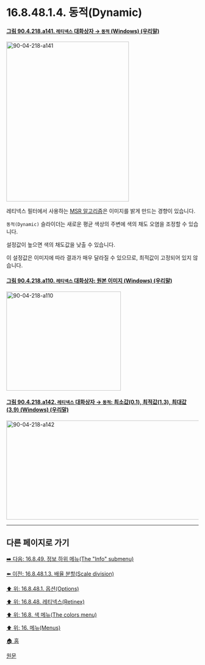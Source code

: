 # 16.8.48.1.4. 동적(Dynamic)

<a id="90-04-218-a141"></a>

#### [그림 90.4.218.a141. `레티넥스` 대화상자 → `동적` (Windows) (우리말)](./90-04-0218-retinex.md#90-04-218-a141)
<img width="321" height="418" alt="90-04-218-a141" src="https://github.com/user-attachments/assets/a0b52029-fca9-4195-bfcf-cd316ea2b5a1" />

레티넥스 필터에서 사용하는 [MSR 알고리즘](./19-glossaryx-msr.md)은 이미지를 밝게 만드는 경향이 있습니다.

`동적(Dynamic)` 슬라이더는 새로운 평균 색상의 주변에 색의 채도 오염을 조정할 수 있습니다.

설정값이 높으면 색의 채도값을 낮출 수 있습니다.

이 설정값은 이미지에 따라 결과가 매우 달라질 수 있으므로, 최적값이 고정되어 있지 않습니다.

<a id="90-04-218-a110"></a>

#### [그림 90.4.218.a110. `레티넥스` 대화상자: 원본 이미지 (Windows) (우리말)](./90-04-0218-retinex.md#90-04-218-a110)
<img width="300" height="259" alt="90-04-218-a110" src="https://github.com/user-attachments/assets/622dcfcf-6b67-42df-9f9f-865667c00054" />

<a id="90-04-218-a142"></a>

#### [그림 90.4.218.a142. `레티넥스` 대화상자 → `동적`: 최소값(0.1), 최적값(1.3), 최대값(3.9) (Windows) (우리말)](./90-04-0218-retinex.md#90-04-218-a142)
<img width="900" height="259" alt="90-04-218-a142" src="https://github.com/user-attachments/assets/d5422ae9-447c-4718-845d-e63feabda515" />

***

## 다른 페이지로 가기

[➡️ 다음: 16.8.49. 정보 하위 메뉴(The "Info" submenu)](./16-08-49-the-info-submenu.md)

[⬅️ 이전: 16.8.48.1.3. 배율 분할(Scale division)](./16-08-48-01-03-scale_division.md)

[⬆️ 위: 16.8.48.1. 옵션(Options)](./16-08-48-01-00-options.md)

[⬆️ 위: 16.8.48. 레티넥스(Retinex)](./16-08-48-00-retinex.md)

[⬆️ 위: 16.8. 색 메뉴(The colors menu)](./16-08-00-the-colors-menu.md)

[⬆️ 위: 16. 메뉴(Menus)](./16-00-menus.md)

[🏠 홈](./00-home.md)

[원문](https://docs.gimp.org/2.10/ko/plug-in-retinex.html#idm33809)